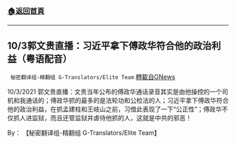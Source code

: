 ###  [:house:返回首頁](https://github.com/ourhimalayas/txt)
---


## 10/3郭文贵直播：习近平拿下傅政华符合他的政治利益（粤语配音）
` 秘密翻译组-精翻组 G-Translators/Elite Team` [轉載自GNews](https://gnews.org/zh-hans/1595681/)

10/3/2021 郭文贵直播：文贵当年公布的傅政华通话录音其实是由他操控的一个司机和我通话的；傅政华抓的最多的是法轮功和公检法的人；习近平拿下傅政华符合他的政治利益，在抓孟建柱和王岐山之前，习借此表现了一下“公正性”；傅政华不仅抓人进监狱，而且还管监狱并虐待他抓的人，这就是中共的邪恶！

By： 【秘密翻译组-精翻组 G-Translators/Elite Team】
